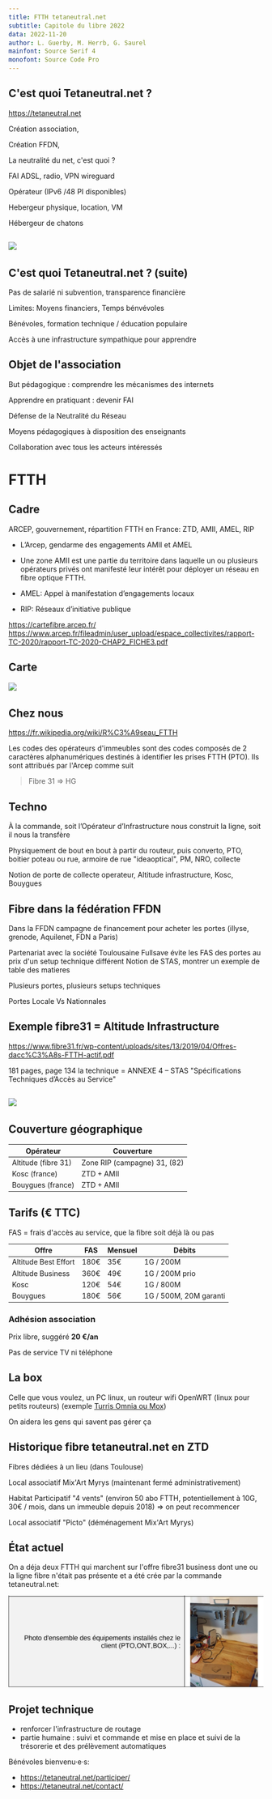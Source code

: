 ```yaml
---
title: FTTH tetaneutral.net
subtitle: Capitole du libre 2022
data: 2022-11-20
author: L. Guerby, M. Herrb, G. Saurel
mainfont: Source Serif 4
monofont: Source Code Pro
---
```



## C'est quoi Tetaneutral.net ?

<https://tetaneutral.net>

Création association,

Création FFDN,

La neutralité du net, c'est quoi ?

FAI ADSL, radio, VPN  wireguard

Opérateur (IPv6 /48 PI disponibles)

Hebergeur physique, location, VM

Hébergeur de chatons

##

![](https://herrb.eu/alex_20130316-crop.jpg)

## C'est quoi Tetaneutral.net ? (suite)

Pas de salarié ni subvention, transparence financière

Limites: Moyens financiers, Temps bénvévoles

Bénévoles, formation technique / éducation populaire

Accès à une infrastructure sympathique pour apprendre

## Objet de l'association

But pédagogique : comprendre les mécanismes des internets

Apprendre en pratiquant : devenir FAI

Défense de la Neutralité du Réseau

Moyens pédagogiques à disposition des enseignants

Collaboration avec tous les acteurs intéressés

# FTTH

## Cadre

ARCEP, gouvernement, répartition FTTH en France: ZTD, AMII, AMEL, RIP

- L’Arcep, gendarme des engagements AMII et AMEL

- Une zone AMII est une partie du territoire dans laquelle un ou plusieurs opérateurs privés ont manifesté leur intérêt pour déployer un réseau en fibre optique FTTH.

- AMEL: Appel à manifestation d’engagements locaux

- RIP: Réseaux d’initiative publique


<https://cartefibre.arcep.fr/>
<https://www.arcep.fr/fileadmin/user_upload/espace_collectivites/rapport-TC-2020/rapport-TC-2020-CHAP2_FICHE3.pdf>

## Carte

![](https://fibre.guide/wp-content/uploads/2017/08/carte-zones-amii.png)

## Chez nous


<https://fr.wikipedia.org/wiki/R%C3%A9seau_FTTH>

Les codes des opérateurs d'immeubles sont des codes composés de 2 caractères alphanumériques destinés à identifier les prises FTTH (PTO). Ils sont attribués par l'Arcep comme suit

> Fibre 31     => HG



## Techno

À la commande, soit l’Opérateur d’Infrastructure nous construit la ligne, soit il nous la transfère

Physiquement de bout en bout à partir du routeur, puis converto, PTO, boitier poteau ou rue, armoire de rue "ideaoptical", PM, NRO, collecte

Notion de porte de collecte operateur, Altitude infrastructure, Kosc, Bouygues

## Fibre dans la fédération FFDN

Dans la FFDN campagne de financement pour acheter les portes (illyse, grenode, Aquilenet, FDN a Paris)

Partenariat avec la société Toulousaine Fullsave évite les FAS des portes au prix d'un setup technique différent
Notion de STAS, montrer un exemple de table des matieres

Plusieurs portes, plusieurs setups techniques

Portes Locale Vs Nationnales

## Exemple fibre31 = Altitude Infrastructure

<https://www.fibre31.fr/wp-content/uploads/sites/13/2019/04/Offres-dacc%C3%A8s-FTTH-actif.pdf>

181 pages, page 134 la technique = ANNEXE 4 – STAS
"Spécifications Techniques d’Accès au Service"

##

![](https://pano.tetaneutral.net/data/fibre31/cdl-fibre31.jpg)


## Couverture géographique

| Opérateur | Couverture |
|-----|------------|
| Altitude (fibre 31) | Zone RIP (campagne) 31, (82) |
| Kosc (france) | ZTD + AMII |
| Bouygues (france) | ZTD + AMII |


## Tarifs (€ TTC)
FAS = frais d'accès au service, que la fibre soit déjà là ou pas

|  Offre |     FAS  |  Mensuel  | Débits |
|------|-----|-----|-----|
| Altitude Best Effort |  180€ | 35€  | 1G / 200M |
| Altitude Business |   360€ | 49€ | 1G / 200M prio |
| Kosc    | 120€ | 54€  | 1G / 800M |
| Bouygues | 180€ | 56€ | 1G / 500M, 20M garanti |

### Adhésion association

Prix libre, suggéré **20 €/an**

Pas de service TV ni téléphone

## La box

Celle que vous voulez, un PC linux, un routeur wifi OpenWRT (linux pour petits routeurs) (exemple [Turris Omnia ou Mox](https://www.turris.com/en/))

On aidera les gens qui savent pas gérer ça

## Historique fibre tetaneutral.net en ZTD

Fibres dédiées à un lieu (dans Toulouse)

Local associatif Mix'Art Myrys (maintenant fermé administrativement)

Habitat Participatif "4 vents" (environ 50 abo FTTH, potentiellement à 10G, 30€ / mois, dans un immeuble depuis 2018) => on peut recommencer

Local associatif "Picto" (déménagement Mix'Art Myrys)

## État actuel

On a déja deux FTTH qui marchent sur l'offre fibre31 business dont une ou la ligne fibre n'était pas présente et a été
crée par la commande tetaneutral.net:

![](media/ftth.png)

## Projet technique

- renforcer l'infrastructure de routage
- partie humaine : suivi et commande et mise  en place et suivi de la trésorerie et des prélèvement automatiques

Bénévoles bienvenu·e·s:
- <https://tetaneutral.net/participer/>
- <https://tetaneutral.net/contact/>
